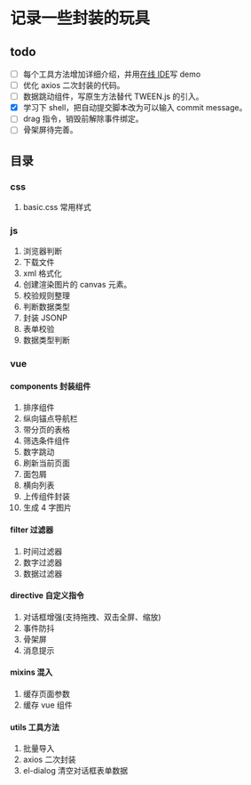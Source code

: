 # 记录一些封装的玩具

## todo

- [ ] 每个工具方法增加详细介绍，并用[在线 IDE](http://jsrun.net/)写 demo
- [ ] 优化 axios 二次封装的代码。
- [ ] 数据跳动组件，写原生方法替代 TWEEN.js 的引入。
- [x] 学习下 shell，把自动提交脚本改为可以输入 commit message。
- [ ] drag 指令，销毁前解除事件绑定。
- [ ] 骨架屏待完善。

## 目录

### css

1. basic.css 常用样式

### js

1. 浏览器判断
2. 下载文件
3. xml 格式化
4. 创建渲染图片的 canvas 元素。
5. 校验规则整理
6. 判断数据类型
7. 封装 JSONP
8. 表单校验
9. 数据类型判断

### vue

#### components 封装组件

1. 排序组件
2. 纵向锚点导航栏
3. 带分页的表格
4. 筛选条件组件
5. 数字跳动
6. 刷新当前页面
7. 面包屑
8. 横向列表
9. 上传组件封装
10. 生成 4 字图片

#### filter 过滤器

1. 时间过滤器
2. 数字过滤器
3. 数据过滤器

#### directive 自定义指令

1. 对话框增强(支持拖拽、双击全屏、缩放)
2. 事件防抖
3. 骨架屏
4. 消息提示

#### mixins 混入

1. 缓存页面参数
2. 缓存 vue 组件

#### utils 工具方法

1. 批量导入
2. axios 二次封装
3. el-dialog 清空对话框表单数据
